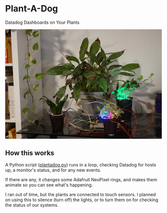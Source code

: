 # Plant-A-Dog
Datadog Dashboards on Your Plants

![Plant a Dog in Action](https://github.com/burningion/plantadog/raw/master/images/plantadog.jpg)

## How this works

A Python script ([plantadog.py](https://github.com/burningion/plantadog/blob/master/plantadog.py)) runs in a loop, checking Datadog for hosts up, a monitor's status, and for any new events.

If there are any, it changes some Adafruit NeoPixel rings, and makes them animate so you can see what's happening.

I ran out of time, but the plants are connected to touch sensors. I planned on using this to silence (turn off) the lights, or to turn them on for checking the status of our systems.

